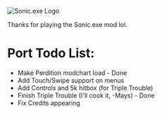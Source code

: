 ![Sonic.exe Logo](assets/preload/images/logo.png)

Thanks for playing the Sonic.exe mod lol.

# Port Todo List:
* Make Perdition modchart load - Done
* Add Touch/Swipe support on menus
* Add Controls and 5k hitbox (for Triple Trouble)
* Finish Triple Trouble (I'll cook it, -Mays) - Done
* Fix Credits appearing
